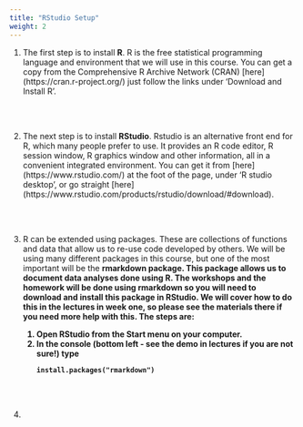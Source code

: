 ```yaml
---
title: "RStudio Setup"
weight: 2
---
```


<ol>
<li>The first step is to install <strong>R</strong>.  R is the free statistical programming language and environment that we will use in this course. You can get a copy from the Comprehensive R Archive Network (CRAN) [here](https://cran.r-project.org/)
just follow the links under ‘Download and Install R’.

<br><br>
<li> The next step is to install <strong>RStudio</strong>. Rstudio is an alternative front end for R, which many people prefer to use. It provides an R code editor, R session window, R graphics window and other information, all in a convenient integrated environment. You can get it from [here](https://www.rstudio.com/) at the foot of the page, under ‘R studio desktop’, or go straight [here](https://www.rstudio.com/products/rstudio/download/#download).

<br><br>
<li> R can be extended using packages. These are collections of functions and data that allow us to re-use code developed by others. We will be using many different packages in this course, but one of the most important will be the <strong>rmarkdown<strong> package. This package allows us to document data analyses done using R. The workshops and the homework will be done using rmarkdown so you will need to download and install this package in RStudio. We will cover how to do this in the lectures in week one, so please see the materials there if you need more help with this. The steps are:
<ol>
  <li> Open RStudio from the Start menu on your computer.
  <li> In the console (bottom left - see the demo in lectures if you are not sure!) type 

  ```{r colplot, echo = T}
  install.packages("rmarkdown")

```
  </ol>
  <br><br>
  <li>

<br><br>

</ol>

